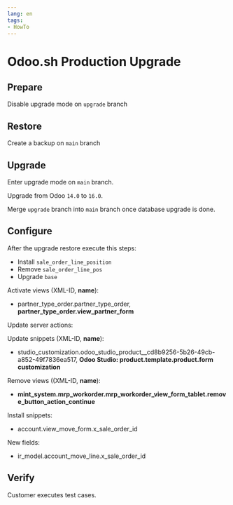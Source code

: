 ```yaml
---
lang: en
tags:
- HowTo
---
```

# Odoo.sh Production Upgrade

## Prepare

Disable upgrade mode on `upgrade` branch
## Restore

Create a backup on `main` branch
## Upgrade

Enter upgrade mode on `main` branch.

Upgrade from Odoo `14.0` to `16.0`.

Merge `upgrade` branch into `main` branch once database upgrade is done.

## Configure

After the upgrade restore execute this steps:

* Install `sale_order_line_position`
* Remove `sale_order_line_pos`
* Upgrade `base`

Activate views (XML-ID, **name**):

* partner_type_order.partner_type_order, **partner_type_order.view_partner_form**

Update server actions:

Update snippets (XML-ID, **name**):

* studio_customization.odoo_studio_product__cd8b9256-5b26-49cb-a852-49f7836ea517, **Odoo Studio: product.template.product.form customization**

Remove views ((XML-ID, **name**):

* **mint_system.mrp_workorder.mrp_workorder_view_form_tablet.remove_button_action_continue**

Install snippets:

* account.view_move_form.x_sale_order_id

New fields:

* ir_model.account_move_line.x_sale_order_id

## Verify

Customer executes test cases.